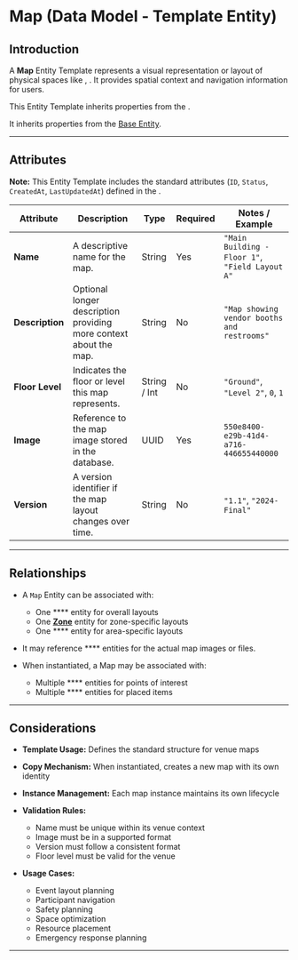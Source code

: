 # **Map** (Data Model - Template Entity)

## **Introduction**

A **Map** Entity Template represents a visual representation or layout of physical spaces like , . It provides spatial
context and navigation information for users.

This Entity Template inherits properties from the .

It inherits properties from the [Base Entity](../foundation/base_entity.md).

---

## **Attributes**

**Note:** This Entity Template includes the standard attributes (`ID`, `Status`, `CreatedAt`, `LastUpdatedAt`) defined
in the .

| Attribute       | Description                                                       | Type         | Required | Notes / Example                                 |
| --------------- | ----------------------------------------------------------------- | ------------ | -------- | ----------------------------------------------- |
| **Name**        | A descriptive name for the map.                                   | String       | Yes      | `"Main Building - Floor 1"`, `"Field Layout A"` |
| **Description** | Optional longer description providing more context about the map. | String       | No       | `"Map showing vendor booths and restrooms"`     |
| **Floor Level** | Indicates the floor or level this map represents.                 | String / Int | No       | `"Ground"`, `"Level 2"`, `0`, `1`               |
| **Image**       | Reference to the map image stored in the database.                | UUID         | Yes      | `550e8400-e29b-41d4-a716-446655440000`          |
| **Version**     | A version identifier if the map layout changes over time.         | String       | No       | `"1.1"`, `"2024-Final"`                         |

---

## **Relationships**

- A `Map` Entity can be associated with:

  - One \*\*\*\* entity for overall layouts
  - One **[Zone](../venue/zone.md)** entity for zone-specific layouts
  - One \*\*\*\* entity for area-specific layouts

- It may reference \*\*\*\* entities for the actual map images or files.
- When instantiated, a Map may be associated with:

  - Multiple \*\*\*\* entities for points of interest
  - Multiple \*\*\*\* entities for placed items

---

## **Considerations**

- **Template Usage:** Defines the standard structure for venue maps
- **Copy Mechanism:** When instantiated, creates a new map with its own identity
- **Instance Management:** Each map instance maintains its own lifecycle
- **Validation Rules:**

  - Name must be unique within its venue context
  - Image must be in a supported format
  - Version must follow a consistent format
  - Floor level must be valid for the venue

- **Usage Cases:**

  - Event layout planning
  - Participant navigation
  - Safety planning
  - Space optimization
  - Resource placement
  - Emergency response planning

---
